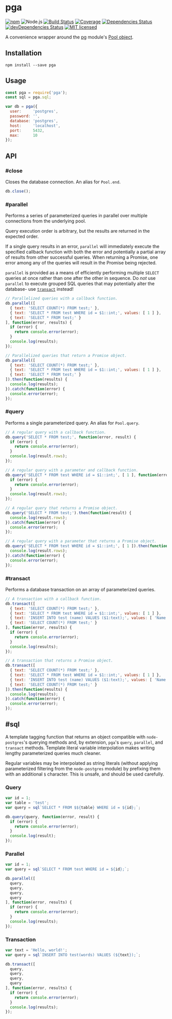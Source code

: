 # pga

[![npm](https://img.shields.io/npm/v/pga.svg?style=flat-square)](https://www.npmjs.com/package/pga)
![Node.js](https://img.shields.io/badge/node.js-%3E=_6.4.0-blue.svg?style=flat-square)
[![Build Status](https://img.shields.io/travis/ConnorWiseman/pga/master.svg?style=flat-square)](https://travis-ci.org/ConnorWiseman/pga) [![Coverage](https://img.shields.io/codecov/c/github/ConnorWiseman/pga.svg?style=flat-square)](https://codecov.io/gh/ConnorWiseman/pga)
[![Dependencies Status](https://david-dm.org/ConnorWiseman/pga/status.svg?style=flat-square)](https://david-dm.org/ConnorWiseman/pga)
[![devDependencies Status](https://david-dm.org/ConnorWiseman/pga/dev-status.svg?style=flat-square)](https://david-dm.org/ConnorWiseman/pga?type=dev)
[![MIT licensed](https://img.shields.io/badge/license-MIT-blue.svg?style=flat-square)](https://github.com/ConnorWiseman/pga/blob/master/LICENSE)

A convenience wrapper around the [pg](https://github.com/brianc/node-postgres) module's [Pool object](https://github.com/brianc/node-pg-pool).


## Installation

```shell
npm install --save pga
```


## Usage

```javascript
const pga = require('pga');
const sql = pga.sql;

var db = pga({
  user:     'postgres',
  password: '',
  database: 'postgres',
  host:     'localhost',
  port:     5432,
  max:      10
});
```


## API
### &#35;close
Closes the database connection. An alias for `Pool.end`.

```javascript
db.close();
```


### &#35;parallel
Performs a series of parameterized queries in parallel over multiple connections from the underlying pool.

Query execution order is arbitrary, but the results are returned in the expected order.

If a single query results in an error, `parallel` will immediately execute the specified callback function with both the error and potentially a partial array of results from other successful queries. When returning a Promise, one error among any of the queries will result in the Promise being rejected.

`parallel` is provided as a means of efficiently performing multiple `SELECT` queries at once rather than one after the other in sequence. Do _not_ use `parallel` to execute grouped SQL queries that may potentially alter the database- use [`transact`](https://github.com/ConnorWiseman/pga#transact) instead!

```javascript
// Parallelized queries with a callback function.
db.parallel([
  { text: 'SELECT COUNT(*) FROM test;' },
  { text: 'SELECT * FROM test WHERE id = $1::int;', values: [ 1 ] },
  { text: 'SELECT * FROM test;' }
], function(error, results) {
  if (error) {
    return console.error(error);
  }
  console.log(results);
});

// Parallelized queries that return a Promise object.
db.parallel([
  { text: 'SELECT COUNT(*) FROM test;' },
  { text: 'SELECT * FROM test WHERE id = $1::int;', values: [ 1 ] },
  { text: 'SELECT * FROM test;' }
]).then(function(results) {
  console.log(results);
}).catch(function(error) {
  console.error(error);
});
```


### &#35;query
Performs a single parameterized query. An alias for `Pool.query`.

```javascript
// A regular query with a callback function.
db.query('SELECT * FROM test;', function(error, result) {
  if (error) {
    return console.error(error);
  }
  console.log(result.rows);
});

// A regular query with a parameter and callback function.
db.query('SELECT * FROM test WHERE id = $1::int;', [ 1 ], function(error, result) {
  if (error) {
    return console.error(error);
  }
  console.log(result.rows);
});

// A regular query that returns a Promise object.
db.query('SELECT * FROM test;').then(function(result) {
  console.log(result.rows);
}).catch(function(error) {
  console.error(error);
});

// A regular query with a parameter that returns a Promise object.
db.query('SELECT * FROM test WHERE id = $1::int;', [ 1 ]).then(function(result) {
  console.log(result.rows);
}).catch(function(error) {
  console.error(error);
});
```


### &#35;transact
Performs a database transaction on an array of parameterized queries.

```javascript
// A transaction with a callback function.
db.transact([
  { text: 'SELECT COUNT(*) FROM test;' },
  { text: 'SELECT * FROM test WHERE id = $1::int;', values: [ 1 ] },
  { text: 'INSERT INTO test (name) VALUES ($1:text);', values: [ 'Name!' ] },
  { text: 'SELECT COUNT(*) FROM test;' }
], function(error, results) {
  if (error) {
    return console.error(error);
  }
  console.log(results);
});

// A transaction that returns a Promise object.
db.transact([
  { text: 'SELECT COUNT(*) FROM test;' },
  { text: 'SELECT * FROM test WHERE id = $1::int;', values: [ 1 ] },
  { text: 'INSERT INTO test (name) VALUES ($1:text);', values: [ 'Name!' ] },
  { text: 'SELECT COUNT(*) FROM test;' }
]).then(function(results) {
  console.log(results);
}).catch(function(error) {
  console.error(error);
});
```



## &#35;sql
A template tagging function that returns an object compatible with `node-postgres`'s querying methods and, by extension, `pga`'s  `query`, `parallel`, and `transact` methods. Template literal variable interpolation makes writing lengthy parameterized queries much cleaner.

Regular variables may be interpolated as string literals (without applying parameterized filtering from the `node-postgres` module) by prefixing them with an additional `$` character. This is unsafe, and should be used carefully.

### Query
```javascript
var id = 1;
var table = 'test';
var query = sql`SELECT * FROM $${table} WHERE id = ${id};`;

db.query(query, function(error, result) {
  if (error) {
    return console.error(error);
  }
  console.log(result);
});
```


### Parallel
```javascript
var id = 1;
var query = sql`SELECT * FROM test WHERE id = ${id};`;

db.parallel([
  query,
  query,
  query,
  query
], function(error, results) {
  if (error) {
    return console.error(error);
  }
  console.log(results);
});
```


### Transaction
```javascript
var text = 'Hello, world!';
var query = sql`INSERT INTO test(words) VALUES (${text});`;

db.transact([
  query,
  query,
  query,
  query
], function(error, results) {
  if (error) {
    return console.error(error);
  }
  console.log(results);
});
```
